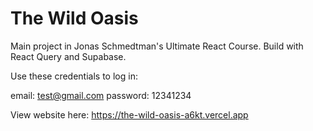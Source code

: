 # The Wild Oasis

Main project in Jonas Schmedtman's Ultimate React Course. Build with React Query and Supabase.

Use these credentials to log in:

email: test@gmail.com
password: 12341234

View website here: https://the-wild-oasis-a6kt.vercel.app
